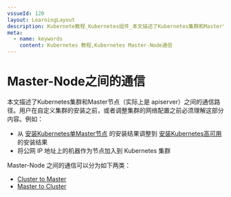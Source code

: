 ```yaml
---
vssueId: 120
layout: LearningLayout
description: Kubernete教程_Kubernetes组件_本文描述了Kubernetes集群和Master节点（实际上是 apiserver）之间的通信路径。用户在自定义集群的安装之前，或者调整集群的网络配置之前必须理解这部分内容
meta:
  - name: keywords
    content: Kubernetes 教程,Kubernetes Master-Node通信
---
```


# Master-Node之间的通信

本文描述了Kubernetes集群和Master节点（实际上是 apiserver）之间的通信路径。用户在自定义集群的安装之前，或者调整集群的网络配置之前必须理解这部分内容。例如：
* 从 [安装Kubernetes单Master节点](/install/install-k8s.html) 的安装结果调整到 [安装Kubernetes高可用](/install/install-kubernetes.html) 的安装结果
* 将公网 IP 地址上的机器作为节点加入到 Kubernetes 集群

Master-Node 之间的通信可以分为如下两类：
* [Cluster to Master](./com-n-m.html)
* [Master to Cluster](./com-m-n.html)
